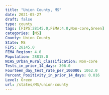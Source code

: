 ```yaml
---
title: "Union County, MS"
date: 2021-05-27
draft: false
type: county
tags: [FIPS:28145.0,FEMA:4.0,Non-core,Green]
categories: [MS]
County: Union County
State: MS
FIPS: 28145.0
FEMA_Region: 4.0
Population: 28815.0
NCHS_Urban_Rural_Classification: Non-core
Tests_in_prior_14_days: 306.0
Fourteen_day_test_rate_per_100000: 1062.0
Percent_Positivity_in_prior_14_days: 0.016
Level: Green
url: /states/MS/union-county
---
```




